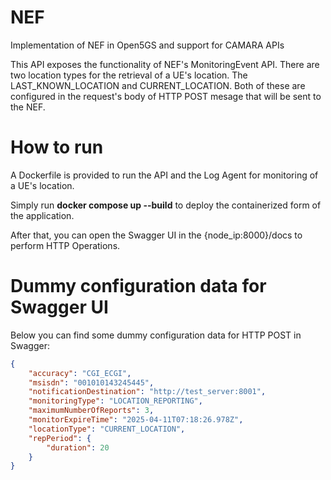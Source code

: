 # NEF
Implementation of NEF in Open5GS and support for CAMARA APIs

This API exposes the functionality of NEF's MonitoringEvent API. There are two location types for the retrieval of a UE's location. The LAST_KNOWN_LOCATION and CURRENT_LOCATION.
Both of these are configured in the request's body of HTTP POST mesage that will be sent to the NEF.

# How to run
A Dockerfile is provided to run the API and the Log Agent for monitoring of a UE's location.

Simply run **docker compose up --build** to deploy the containerized form of the application.

After that, you can open the Swagger UI in the {node_ip:8000}/docs to perform HTTP Operations.

# Dummy configuration data for Swagger UI

Below you can find some dummy configuration data for HTTP POST in Swagger: <br />

```json
{
	"accuracy": "CGI_ECGI",
	"msisdn": "001010143245445",
	"notificationDestination": "http://test_server:8001",
	"monitoringType": "LOCATION_REPORTING",
	"maximumNumberOfReports": 3,
	"monitorExpireTime": "2025-04-11T07:18:26.978Z",
	"locationType": "CURRENT_LOCATION",
	"repPeriod": {
		"duration": 20
	}
}
```
